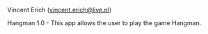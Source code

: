 Vincent Erich (<vincent.erich@live.nl>)

Hangman 1.0 - This app allows the user to play the game Hangman.
